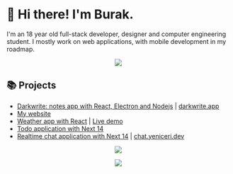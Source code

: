 # 🌠 Hi there! I'm Burak.

I'm an 18 year old full-stack developer, designer and computer engineering student. I mostly work on web applications, with mobile development in my roadmap.

<p align="center">
  <a href="https://skillicons.dev">
    <img src="https://skillicons.dev/icons?i=ts,java,react,postgres,kafka,spring,nextjs,nodejs,tailwind,docker,linux&theme=dark&perline=11" />
  </a>
</p>

## 📚 Projects

-   [Darkwrite: notes app with React, Electron and Nodejs](https://github.com/astudentinearth/darkwrite) | [darkwrite.app](https://darkwrite.app)
-   [My website](https://yeniceri.dev)
-   [Weather app with React](https://github.com/astudentinearth/weather-app) | [Live demo](https://astudentinearth.github.io/weather-app)
-   [Todo application with Next 14](https://github.com/todo-server)
-   [Realtime chat application with Next 14](https://github.com/astudentinearth/next14-chat-app) | [chat.yeniceri.dev](https://chat.yeniceri.dev)

<p align="center">
    <img src="https://github-readme-stats.vercel.app/api?username=astudentinearth&show_icons=true&theme=tokyonight"/>

</p>

<p align="center">
    <img src="https://github-readme-stats.vercel.app/api/top-langs/?username=astudentinearth&layout=compact&theme=tokyonight"/>
</p>
